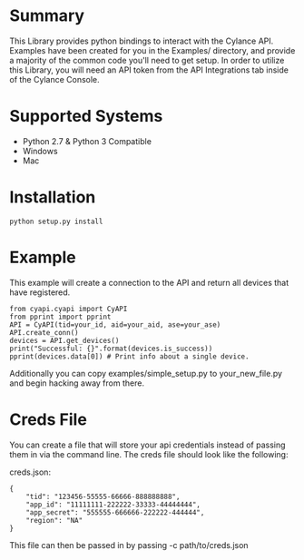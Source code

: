 # Summary

This Library provides python bindings to interact with the Cylance API. Examples have been created for you in the Examples/ directory, and provide a majority of the common code you'll need to get setup. In order to utilize this Library, you will need an API token from the API Integrations tab inside of the Cylance Console.

# Supported Systems
* Python 2.7 & Python 3 Compatible
* Windows
* Mac

# Installation

```
python setup.py install
```

# Example

This example will create a connection to the API and return all devices that have registered.

```
from cyapi.cyapi import CyAPI
from pprint import pprint
API = CyAPI(tid=your_id, aid=your_aid, ase=your_ase)
API.create_conn()
devices = API.get_devices()
print("Successful: {}".format(devices.is_success))
pprint(devices.data[0]) # Print info about a single device.
```

Additionally you can copy examples/simple_setup.py to your_new_file.py and begin hacking away from there.

# Creds File

You can create a file that will store your api credentials instead of passing them in via the command line. The creds file should look like the following:

creds.json:
```
{
    "tid": "123456-55555-66666-888888888",
    "app_id": "11111111-222222-33333-44444444",
    "app_secret": "555555-666666-222222-444444",
    "region": "NA"
}
```

This file can then be passed in by passing -c path/to/creds.json

